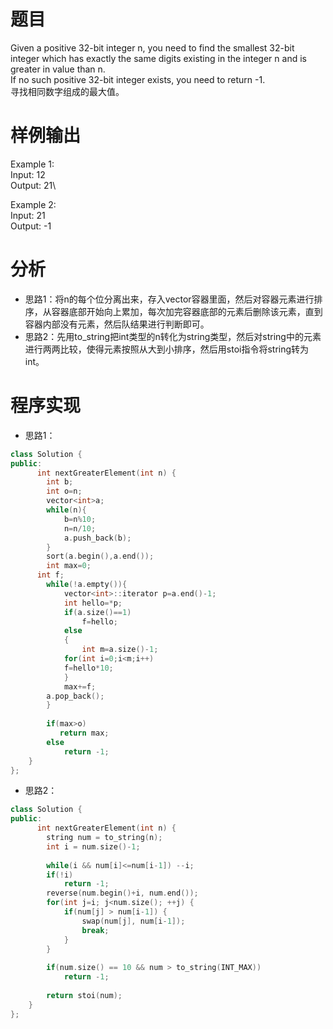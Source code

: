 # 题目
Given a positive 32-bit integer n, you need to find the smallest 32-bit integer which has exactly the same digits existing in the integer n and is greater in value than n. \
If no such positive 32-bit integer exists, you need to return -1.\
寻找相同数字组成的最大值。
# 样例输出
Example 1:\
Input: 12\
Output: 21\
 
Example 2:\
Input: 21\
Output: -1
# 分析
* 思路1：将n的每个位分离出来，存入vector容器里面，然后对容器元素进行排序，从容器底部开始向上累加，每次加完容器底部的元素后删除该元素，直到容器内部没有元素，然后队结果进行判断即可。
* 思路2：先用to_string把int类型的n转化为string类型，然后对string中的元素进行两两比较，使得元素按照从大到小排序，然后用stoi指令将string转为int。
# 程序实现
* 思路1：
```cpp
class Solution {
public:
      int nextGreaterElement(int n) {
        int b;
        int o=n;
        vector<int>a;
        while(n){
            b=n%10;
            n=n/10;
            a.push_back(b);
        }
        sort(a.begin(),a.end());
        int max=0;
      int f;
        while(!a.empty()){
            vector<int>::iterator p=a.end()-1;
            int hello=*p;
            if(a.size()==1)
                f=hello;
            else
            {
                int m=a.size()-1;
            for(int i=0;i<m;i++)
            f=hello*10;
            }
            max+=f;
        a.pop_back();
        }
        
        if(max>o)
           return max;
        else 
            return -1;
    }
};
```
* 思路2：
```cpp
class Solution {
public:
      int nextGreaterElement(int n) {
        string num = to_string(n);  
        int i = num.size()-1;  
          
        while(i && num[i]<=num[i-1]) --i;  
        if(!i) 
            return -1;  
        reverse(num.begin()+i, num.end());  
        for(int j=i; j<num.size(); ++j) {  
            if(num[j] > num[i-1]) {  
                swap(num[j], num[i-1]);  
                break;  
            }  
        }  
          
        if(num.size() == 10 && num > to_string(INT_MAX))   
            return -1;  
          
        return stoi(num);  
    }  
};  